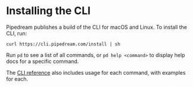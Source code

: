 # Installing the CLI

Pipedream publishes a build of the CLI for macOS and Linux. To install the CLI, run:

```text
curl https://cli.pipedream.com/install | sh
```

Run `pd` to see a list of all commands, or `pd help <command>` to display help docs for a specific command.

The [CLI reference](/cli/reference/) also includes usage for each command, with examples for each.

<Footer />
